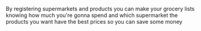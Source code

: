 By registering supermarkets and products you can make your grocery lists knowing how much you're gonna spend and which  supermarket the products you want have the best prices so you can save some money